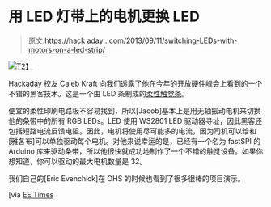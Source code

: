 # 用 LED 灯带上的电机更换 LED

> 原文:[https://hack aday . com/2013/09/11/switching-LEDs-with-motors-on-a-led-strip/](https://hackaday.com/2013/09/11/switching-leds-with-motors-on-a-led-strip/)

[![](../Images/30b1b7542cf4b696ff53ddd3140b9c14.png)T2】](http://hackaday.com/wp-content/uploads/2013/09/tumblr_inline_ms73u9vggu1qz4rgp.jpg)

Hackaday 校友 Caleb Kraft 向我们透露了他在今年的开放硬件峰会上看到的一个不错的黑客技术。这是一个由 LED 条制成的[柔性触觉条](http://citizengadget.com/post/59494035738/led-light-strip-hacked-for-haptic-motors)。

便宜的柔性印刷电路板不容易找到，所以[Jacob]基本上是用无轴振动电机来切换他的条带中的所有 RGB LEDs。LED 使用 WS2801 LED 驱动器寻址，因此黑客还包括短路电流反馈电阻。因此，电机将使用尽可能多的电流，因为司机可以给和[雅各布]可以单独驱动每个电机。对他来说幸运的是，已经有一个名为 fastSPI 的 Arduino 库来驱动条带，所以他很快就成功地制作了一个不错的触觉设备。如果你想知道，你可以驱动的最大电机数量是 32。

我们自己的[Eric Evenchick]在 OHS 的时候也看到了很多很棒的项目演示。

[via [EE Times](http://www.eetimes.com/author.asp?section_id=36&doc_id=1319443)